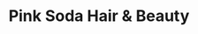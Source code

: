 ---
title: "Pink Soda Hair & Beauty"
url: /kingston-upon-hull/pink-soda-hair-und-beauty/
shop: Friseur
---